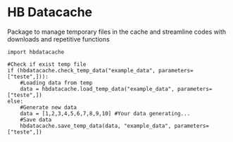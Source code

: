 # HB Datacache

Package to manage temporary files in the cache and streamline codes with downloads and repetitive functions

    import hbdatacache

    #Check if exist temp file
    if (hbdatacache.check_temp_data("example_data", parameters=["teste",])):
        #Loading data from temp
        data = hbdatacache.load_temp_data("example_data", parameters=["teste",])
    else:
        #Generate new data
        data = [1,2,3,4,5,6,7,8,9,10] #Your data generating...
        #Save data
        hbdatacache.save_temp_data(data, "example_data", parameters=["teste",])

